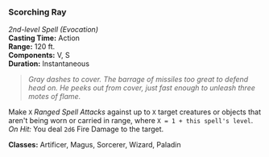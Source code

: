 ### Scorching Ray  
*2nd-level Spell (Evocation)*  
**Casting Time:** Action  
**Range:** 120 ft.  
**Components:** V, S  
**Duration:** Instantaneous  

> *Gray dashes to cover. The barrage of missiles too great to defend head on. He peeks out from cover, just fast enough to unleash three motes of flame.*

Make `X` *Ranged Spell Attacks* against up to `X` target creatures or objects that aren't being worn or carried in range, where `X = 1 + this spell's level`. *On Hit:* You deal `2d6` Fire Damage to the target.

**Classes:** Artificer, Magus, Sorcerer, Wizard, Paladin